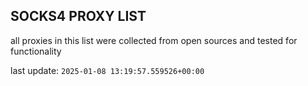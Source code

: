 ## SOCKS4 PROXY LIST

all proxies in this list were collected from open sources and tested for functionality

last update: `2025-01-08 13:19:57.559526+00:00`